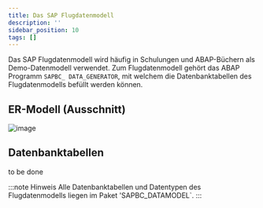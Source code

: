 ```yaml
---
title: Das SAP Flugdatenmodell
description: ''
sidebar_position: 10
tags: []
---
```


Das SAP Flugdatenmodell wird häufig in Schulungen und ABAP-Büchern als Demo-Datenmodell verwendet. Zum Flugdatenmodell gehört das ABAP Programm `SAPBC_ DATA_GENERATOR`, mit welchem die Datenbanktabellen des Flugdatenmodells befüllt werden können.

## ER-Modell (Ausschnitt)
![image](https://user-images.githubusercontent.com/47243617/194999498-0852d296-5151-4d36-bbd9-250d3008b2d6.png)

## Datenbanktabellen
to be done

:::note Hinweis
Alle Datenbanktabellen und Datentypen des Flugdatenmodells liegen im Paket 'SAPBC_DATAMODEL`.
:::
